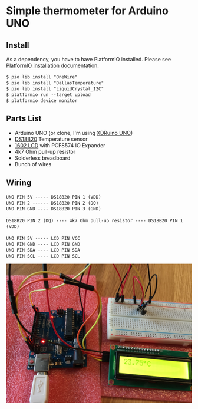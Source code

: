 # Simple thermometer for Arduino UNO

## Install

As a dependency, you have to have PlatformIO installed. Please see [PlatformIO installation] documentation.

```
$ pio lib install "OneWire"
$ pio lib install "DallasTemperature"
$ pio lib install "LiquidCrystal_I2C"
$ platformio run --target upload
$ platformio device monitor
```

## Parts List

* Arduino UNO (or clone, I'm using [XDRuino UNO])
* [DS18B20] Temperature sensor
* [1602 LCD] with PCF8574 IO Expander
* 4k7 Ohm pull-up resistor
* Solderless breadboard
* Bunch of wires

## Wiring

```
UNO PIN 5V ----- DS18B20 PIN 1 (VDD)
UNO PIN 2 ------ DS18B20 PIN 2 (DQ)
UNO PIN GND ---- DS18B20 PIN 3 (GND)

DS18B20 PIN 2 (DQ) ---- 4k7 Ohm pull-up resistor ---- DS18B20 PIN 1 (VDD)

UNO PIN 5V ----- LCD PIN VCC
UNO PIN GND ---- LCD PIN GND
UNO PIN SDA ---- LCD PIN SDA
UNO PIN SCL ---- LCD PIN SCL

```
![Wiring](wiring.jpg)


[PlatformIO installation]: http://docs.platformio.org/en/latest/installation.html
[XDRuino UNO]: http://www.dx.com/p/uno-r3-development-board-microcontroller-mega328p-atmega16u2-compat-for-arduino-blue-black-215600#.Wdil7hdBoUE
[1602 LCD]: http://www.dx.com/p/i2c-iic-lcd-1602-yellow-green-display-module-w-4p-wire-for-arduino-441734#.WdimBxdBoUE
[DS18B20]: https://datasheets.maximintegrated.com/en/ds/DS18B20.pdf

